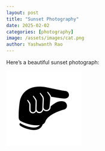 ```yaml
---
layout: post
title: "Sunset Photography"
date: 2025-02-02
categories: [photography]
image: /assets/images/cat.png
author: Yashwanth Rao
---
```


Here’s a beautiful sunset photograph:

![Sunset](/assets/images/cat.png)